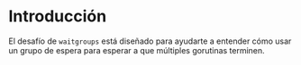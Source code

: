 # Introducción

El desafío de `waitgroups` está diseñado para ayudarte a entender cómo usar un grupo de espera para esperar a que múltiples gorutinas terminen.
